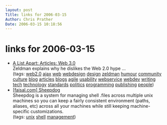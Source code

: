 ```yaml
---
layout: post
Title: links for 2006-03-15  
Author: Chris Prather
Date: 2006-03-15 10:18:56
---
```


# links for 2006-03-15
<ul class="delicious">
	<li>
		<div class="delicious-link"><a href="http://www.alistapart.com/articles/web3point0">A List Apart: Articles: Web 3.0</a></div>
		<div class="delicious-extended">Zeldman explains why he dislikes the Web 2.0 hype ...</div>
		<div class="delicious-tags">(tags: <a href="http://del.icio.us/perigrin/web2.0">web2.0</a> <a href="http://del.icio.us/perigrin/ajax">ajax</a> <a href="http://del.icio.us/perigrin/web">web</a> <a href="http://del.icio.us/perigrin/webdesign">webdesign</a> <a href="http://del.icio.us/perigrin/design">design</a> <a href="http://del.icio.us/perigrin/zeldman">zeldman</a> <a href="http://del.icio.us/perigrin/humour">humour</a> <a href="http://del.icio.us/perigrin/community">community</a> <a href="http://del.icio.us/perigrin/culture">culture</a> <a href="http://del.icio.us/perigrin/blog">blog</a> <a href="http://del.icio.us/perigrin/articles">articles</a> <a href="http://del.icio.us/perigrin/blogs">blogs</a> <a href="http://del.icio.us/perigrin/agile">agile</a> <a href="http://del.icio.us/perigrin/usability">usability</a> <a href="http://del.icio.us/perigrin/webservice">webservice</a> <a href="http://del.icio.us/perigrin/webdev">webdev</a> <a href="http://del.icio.us/perigrin/writing">writing</a> <a href="http://del.icio.us/perigrin/tech">tech</a> <a href="http://del.icio.us/perigrin/technology">technology</a> <a href="http://del.icio.us/perigrin/standards">standards</a> <a href="http://del.icio.us/perigrin/politics">politics</a> <a href="http://del.icio.us/perigrin/programming">programming</a> <a href="http://del.icio.us/perigrin/publishing">publishing</a> <a href="http://del.icio.us/perigrin/people">people</a>)</div>
	</li>
	<li>
		<div class="delicious-link"><a href="http://www.faisal.com/software/sheepdog/">[faisal.com] Sheepdog</a></div>
		<div class="delicious-extended">Sheepdog is a system for managing shell .files across multiple unix machines so you can keep a fairly consistent environment (paths, aliases, etc) across all your machines while still keeping machine-specific customizations.</div>
		<div class="delicious-tags">(tags: <a href="http://del.icio.us/perigrin/unix">unix</a> <a href="http://del.icio.us/perigrin/shell">shell</a> <a href="http://del.icio.us/perigrin/management">management</a>)</div>
	</li>
</ul>

